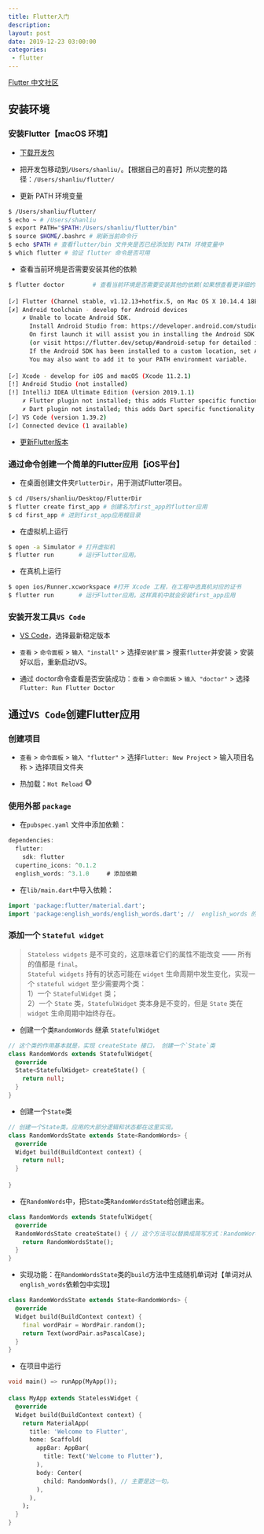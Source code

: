 ```yaml
---
title: Flutter入门
description:
layout: post
date: 2019-12-23 03:00:00
categories:
 - flutter
---
```


[Flutter 中文社区](https://flutter.cn/docs)

## 安装环境

### 安装Flutter【macOS 环境】

* [下载开发包](https://flutter.cn/docs/get-started/install/macos#update-your-path)

* 把开发包移动到`/Users/shanliu/`。【根据自己的喜好】所以完整的路径：`/Users/shanliu/flutter/`
 
* 更新 PATH 环境变量

```sh
$ /Users/shanliu/flutter/
$ echo ~ # /Users/shanliu
$ export PATH="$PATH:/Users/shanliu/flutter/bin"
$ source $HOME/.bashrc # 刷新当前命令行
$ echo $PATH # 查看flutter/bin 文件夹是否已经添加到 PATH 环境变量中
$ which flutter # 验证 flutter 命令是否可用
```

* 查看当前环境是否需要安装其他的依赖

```sh
$ flutter doctor		# 查看当前环境是否需要安装其他的依赖(如果想查看更详细的输出，增加一个 -v 参数即可)

[✓] Flutter (Channel stable, v1.12.13+hotfix.5, on Mac OS X 10.14.4 18E227, locale zh-Hans-CN)
[✗] Android toolchain - develop for Android devices
    ✗ Unable to locate Android SDK.
      Install Android Studio from: https://developer.android.com/studio/index.html
      On first launch it will assist you in installing the Android SDK components.
      (or visit https://flutter.dev/setup/#android-setup for detailed instructions).
      If the Android SDK has been installed to a custom location, set ANDROID_HOME to that location.
      You may also want to add it to your PATH environment variable.

[✓] Xcode - develop for iOS and macOS (Xcode 11.2.1)
[!] Android Studio (not installed)
[!] IntelliJ IDEA Ultimate Edition (version 2019.1.1)
    ✗ Flutter plugin not installed; this adds Flutter specific functionality.
    ✗ Dart plugin not installed; this adds Dart specific functionality.
[✓] VS Code (version 1.39.2)
[✓] Connected device (1 available)
```

* [更新Flutter版本](https://flutter.cn/docs/development/tools/sdk/upgrading)

### 通过命令创建一个简单的Flutter应用【iOS平台】

* 在桌面创建文件夹`FlutterDir`，用于测试Flutter项目。

```sh
$ cd /Users/shanliu/Desktop/FlutterDir
$ flutter create first_app # 创建名为first_app的flutter应用
$ cd first_app # 进到first_app应用根目录
```

* 在虚拟机上运行

```sh
$ open -a Simulator # 打开虚拟机
$ flutter run		# 运行Flutter应用。
```

* 在真机上运行

```sh
$ open ios/Runner.xcworkspace #打开 Xcode 工程，在工程中选真机对应的证书
$ flutter run		# 运行Flutter应用。这样真机中就会安装first_app应用
```

### 安装开发工具`VS Code`

* [VS Code](https://code.visualstudio.com/)，选择最新稳定版本

* `查看` > `命令面板` > `输入 "install"` > 选择`安装扩展` > 搜索`flutter`并安装 > 安装好以后，重新启动VS。

* 通过 doctor命令查看是否安装成功：`查看` > `命令面板` > `输入 "doctor"` > 选择`Flutter: Run Flutter Doctor`

## 通过`VS Code`创建Flutter应用

### 创建项目

* `查看` > `命令面板` > `输入 "flutter"` > 选择`Flutter: New Project` > 输入项目名称 > 选择项目文件夹

* 热加载：`Hot Reload`  <img src="/assets/images/offline_bolt.png">

### 使用外部 `package`

* 在`pubspec.yaml` 文件中添加依赖：

```dart
dependencies:
  flutter:
    sdk: flutter
  cupertino_icons: ^0.1.2
  english_words: ^3.1.0		# 添加依赖
```

* 在`lib/main.dart`中导入依赖：

```dart
import 'package:flutter/material.dart';
import 'package:english_words/english_words.dart'; //  english_words 的开源软件包，其中包含数千个最常用的英文单词以及一些实用功能。
```

### 添加一个 `Stateful widget`

> `Stateless widgets` 是不可变的，这意味着它们的属性不能改变 —— 所有的值都是 `final`。<br/>
> `Stateful widgets` 持有的状态可能在 `widget` 生命周期中发生变化，实现一个 `stateful widget` 至少需要两个类： <br/>
> 1）一个 `StatefulWidget` 类；<br/>
> 2）一个 `State` 类，`StatefulWidget` 类本身是不变的，但是 `State` 类在 `widget` 生命周期中始终存在。

* 创建一个类`RandomWords` 继承 `StatefulWidget`

```dart
// 这个类的作用基本就是，实现 createState 接口， 创建一个`State`类
class RandomWords extends StatefulWidget{
  @override
  State<StatefulWidget> createState() { 
    return null;
  }
}
```

* 创建一个`State`类

```dart
// 创建一个State类。应用的大部分逻辑和状态都在这里实现。
class RandomWordsState extends State<RandomWords> {
  @override
  Widget build(BuildContext context) {
    return null;
  }
  
}
```

* 在`RandomWords`中，把`State`类`RandomWordsState`给创建出来。

```dart
class RandomWords extends StatefulWidget{
  @override
  RandomWordsState createState() { // 这个方法可以替换成简写方式：RandomWordsState createState() => RandomWordsState();
    return RandomWordsState();
  }
}
```

* 实现功能：在`RandomWordsState`类的`build`方法中生成随机单词对【单词对从`english_words`依赖包中实现】

```dart
class RandomWordsState extends State<RandomWords> {
  @override
  Widget build(BuildContext context) {
    final wordPair = WordPair.random();
    return Text(wordPair.asPascalCase);
  }
}
```

* 在项目中运行

```dart
void main() => runApp(MyApp());

class MyApp extends StatelessWidget {
  @override
  Widget build(BuildContext context) {
    return MaterialApp(
      title: 'Welcome to Flutter',
      home: Scaffold(
        appBar: AppBar(
          title: Text('Welcome to Flutter'),
        ),
        body: Center(
          child: RandomWords(), // 主要是这一句。
        ),
      ),
    );
  }
}
```

